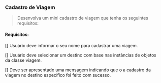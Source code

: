 ### Cadastro de Viagem

> Desenvolva um mini cadastro de viagem que tenha os seguintes requisitos:

#### Requisitos:

[] Usuário deve informar o seu nome para cadastrar uma viagem.

[] Usuário deve selecionar um destino com base nas instâncias de objetos da classe viagem.

[] Deve ser apresentado uma mensagem indicando que o a cadastro da viagem no destino específico foi feito com sucesso.